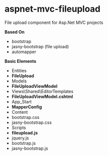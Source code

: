 # aspnet-mvc-fileupload

File upload component for Asp.Net MVC projects

**Based On**

* bootstrap
* jasny-bootstrap (file upload)
* automapper

**Basic Elements**

* Entities
 * **FileUpload**
* Models
 * **FileUploadViewModel**
* Views\Shared\EditorTemplates
 * **FileUploadViewModel.cshtml**
* App_Start
 * **MapperConfig**
* Content
 * bootstrap.css
 * jasny-bootstrap.css
* Scripts
 * **fileupload.js**
 * jquery.js
 * bootstrap.js
 * jasny-bootstrap.js
